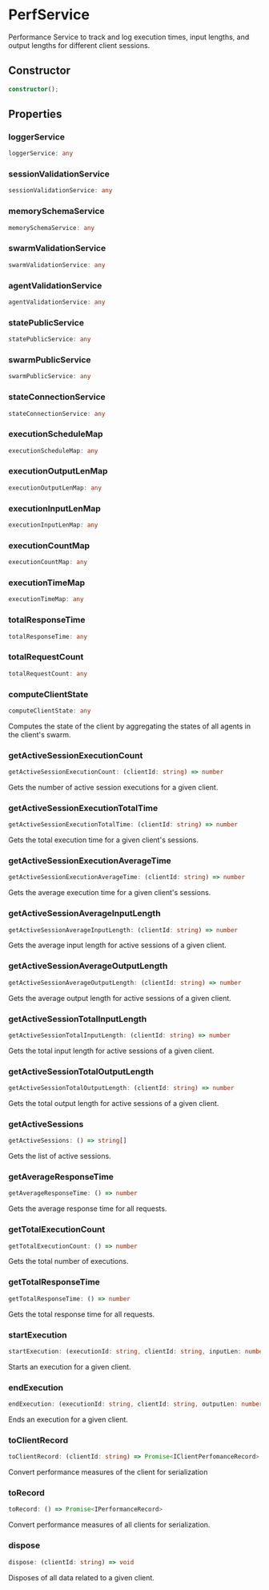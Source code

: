 # PerfService

Performance Service to track and log execution times, input lengths, and output lengths
for different client sessions.

## Constructor

```ts
constructor();
```

## Properties

### loggerService

```ts
loggerService: any
```

### sessionValidationService

```ts
sessionValidationService: any
```

### memorySchemaService

```ts
memorySchemaService: any
```

### swarmValidationService

```ts
swarmValidationService: any
```

### agentValidationService

```ts
agentValidationService: any
```

### statePublicService

```ts
statePublicService: any
```

### swarmPublicService

```ts
swarmPublicService: any
```

### stateConnectionService

```ts
stateConnectionService: any
```

### executionScheduleMap

```ts
executionScheduleMap: any
```

### executionOutputLenMap

```ts
executionOutputLenMap: any
```

### executionInputLenMap

```ts
executionInputLenMap: any
```

### executionCountMap

```ts
executionCountMap: any
```

### executionTimeMap

```ts
executionTimeMap: any
```

### totalResponseTime

```ts
totalResponseTime: any
```

### totalRequestCount

```ts
totalRequestCount: any
```

### computeClientState

```ts
computeClientState: any
```

Computes the state of the client by aggregating the states of all agents in the client's swarm.

### getActiveSessionExecutionCount

```ts
getActiveSessionExecutionCount: (clientId: string) => number
```

Gets the number of active session executions for a given client.

### getActiveSessionExecutionTotalTime

```ts
getActiveSessionExecutionTotalTime: (clientId: string) => number
```

Gets the total execution time for a given client's sessions.

### getActiveSessionExecutionAverageTime

```ts
getActiveSessionExecutionAverageTime: (clientId: string) => number
```

Gets the average execution time for a given client's sessions.

### getActiveSessionAverageInputLength

```ts
getActiveSessionAverageInputLength: (clientId: string) => number
```

Gets the average input length for active sessions of a given client.

### getActiveSessionAverageOutputLength

```ts
getActiveSessionAverageOutputLength: (clientId: string) => number
```

Gets the average output length for active sessions of a given client.

### getActiveSessionTotalInputLength

```ts
getActiveSessionTotalInputLength: (clientId: string) => number
```

Gets the total input length for active sessions of a given client.

### getActiveSessionTotalOutputLength

```ts
getActiveSessionTotalOutputLength: (clientId: string) => number
```

Gets the total output length for active sessions of a given client.

### getActiveSessions

```ts
getActiveSessions: () => string[]
```

Gets the list of active sessions.

### getAverageResponseTime

```ts
getAverageResponseTime: () => number
```

Gets the average response time for all requests.

### getTotalExecutionCount

```ts
getTotalExecutionCount: () => number
```

Gets the total number of executions.

### getTotalResponseTime

```ts
getTotalResponseTime: () => number
```

Gets the total response time for all requests.

### startExecution

```ts
startExecution: (executionId: string, clientId: string, inputLen: number) => void
```

Starts an execution for a given client.

### endExecution

```ts
endExecution: (executionId: string, clientId: string, outputLen: number) => boolean
```

Ends an execution for a given client.

### toClientRecord

```ts
toClientRecord: (clientId: string) => Promise<IClientPerfomanceRecord>
```

Convert performance measures of the client for serialization

### toRecord

```ts
toRecord: () => Promise<IPerformanceRecord>
```

Convert performance measures of all clients for serialization.

### dispose

```ts
dispose: (clientId: string) => void
```

Disposes of all data related to a given client.
